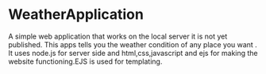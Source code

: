 # WeatherApplication
A simple web application that works on the local server it is not yet published.
This apps tells you  the weather condition of any place you want .
It uses node.js for server side and html,css,javascript and ejs for making the website functioning.EJS is used for templating.
